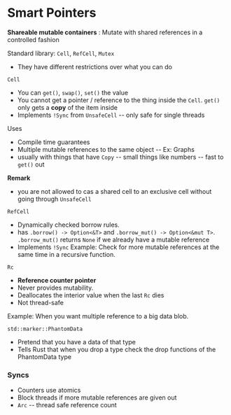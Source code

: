 # Smart Pointers

**Shareable mutable containers**
: Mutate with shared references in a controlled fashion

Standard library: `Cell`, `RefCell`, `Mutex`
- They have different restrictions over what you can do

`Cell`
- You can `get()`, `swap()`, `set()` the value 
- You cannot get a pointer / reference to the thing inside the `Cell`. `get()` only gets a **copy** of the item inside
- Implements `!Sync` from `UnsafeCell` -- only safe for single threads

Uses
- Compile time guarantees
- Multiple mutable references to the same object -- Ex: Graphs
- usually with things that have `Copy` -- small things like numbers -- fast to `get()` out 

**Remark**
- you are not allowed to cas a shared cell  to an exclusive cell without going through `UnsafeCell`

`RefCell`
- Dynamically checked borrow rules. 
- has `.borrow() -> Option<&T>` and `.borrow_mut() -> Option<&mut T>`. `.borrow_mut()` returns `None` if we already have a mutable reference
- Implements `!Sync`
Example: Check for more mutable references at the same time in a recursive function. 


`Rc`
- **Reference counter pointer**
- Never provides mutability. 
- Deallocates the interior value when the last `Rc` dies
- Not thread-safe

Example: When you want multiple reference to a big data blob.


`std::marker::PhantomData`
- Pretend that you have a data of that type
- Tells Rust that when you drop a type check the drop functions of the PhantomData type

### Syncs
- Counters use atomics
- Block threads if more mutable references are given out
- `Arc` -- thread safe reference count